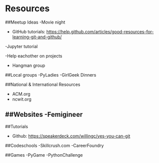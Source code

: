 # Resources

##Meetup Ideas
-Movie night 
  - GitHub tutorials: https://help.github.com/articles/good-resources-for-learning-git-and-github/

-Jupyter tutorial

-Help eachother on projects
  - Hangman group


##Local groups
-PyLadies
-GirlGeek Dinners

##National & International Resources
- ACM.org
- ncwit.org

##Websites
-Femigineer
- 


##Tutorials
- Github: https://speakerdeck.com/willingc/yes-you-can-git


##Codeschools
-Skillcrush.com
-CareerFoundry


##Games
-PyGame
-PythonChallenge

